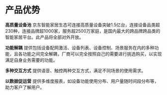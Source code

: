 # 产品优势
**高质量设备池** 
京东智能家居生态可连接高质量设备突破1.5亿台，连接设备品类超230种，连接品牌超1000家，服务超2500万家庭，是国内最大的跨品牌跨品类的智能家居平台。此产品将全部对外开放。

**功能解耦**
提供包括设备配网激活、设备列表、设备控制、场景服务在内的多种功能，且各功能之间完全解耦，厂商可以完全按照自己的需要进行挑选购买，以实现满足自身业务需要的功能。

**多种交互方式**
提供语音、触控两种交互方式，满足不同场景的使用需求。

**以数据促运营**
提供多维度报表，如设备功能使用分布、用户量随时间段分布等，助力客户了解用户。
